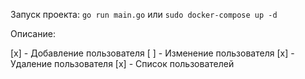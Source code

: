 Запуск проекта: `go run main.go` или `sudo docker-compose up -d`

Описание:

[x] - Добавление пользователя
[ ] - Изменение пользователя
[x] - Удаление пользователя
[x] - Список пользователей

